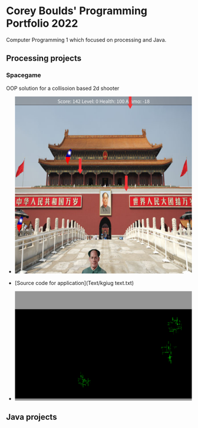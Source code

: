# Corey Boulds' Programming Portfolio 2022
Computer Programming 1 which focused on processing and Java.

## Processing projects 


### Spacegame
OOP solution for a collisoion based 2d shooter
* ![Screen capture of running application](https://github.com/coreyboulds/programming-portfolio/blob/gh-pages/images/spacegame.png?raw=true)
* [Source code for application](Text/kgiug text.txt)

* ![screensaver screenshot](https://github.com/coreyboulds/programming-portfolio/blob/gh-pages/images/Screen%20Shot%202022-05-27%20at%2012.11.56%20PM.png?raw=true)

## Java projects 

###


